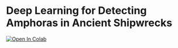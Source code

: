 # Deep Learning for Detecting Amphoras in Ancient Shipwrecks

[![Open In Colab](https://colab.research.google.com/assets/colab-badge.svg)](https://colab.research.google.com/github/tillchen/amphora_object_detection/blob/master/amphora_object_detection.ipynb)
